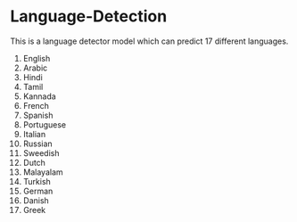 # Language-Detection

This is a language detector model which can predict 17 different languages.
1) English
2) Arabic
3) Hindi
4) Tamil
5) Kannada
6) French
7) Spanish
8) Portuguese
9) Italian
10) Russian
11) Sweedish
12) Dutch
13) Malayalam
14) Turkish
15) German
16) Danish
17) Greek
